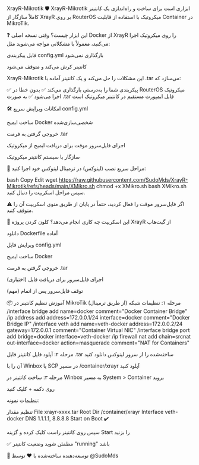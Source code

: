 XrayR-Mikrotik 🛡️
XrayR-Mikrotik ابزاری است برای ساخت و راه‌اندازی یک کانتینر کاملاً سازگار از XrayR بر روی RouterOS میکروتیک با استفاده از قابلیت Container در MikroTik.

❓ این ابزار چیست؟
وقتی نسخه اصلی Docker از XrayR را روی میکروتیک اجرا می‌کنید، معمولاً با مشکلاتی مواجه می‌شوید مثل:

فایل پیکربندی config.yml بارگذاری نمی‌شود

کانتینر کرش می‌کند و متوقف می‌شود

XrayR-Mikrotik این مشکلات را حل می‌کند و یک کانتینر آماده با .tar می‌سازد که:

✅ پیکربندی شما را به‌درستی بارگذاری می‌کند
✅ بدون خطا در RouterOS میکروتیک اجرا می‌شود
✅ به صورت .tar قابل ایمپورت مستقیم در کانتینر میکروتیک است

🛠 امکانات
ویرایش سریع config.yml

ساخت ایمیج Docker شخصی‌سازی‌شده

خروجی گرفتن به فرمت .tar

اجرای فایل‌سرور موقت برای دریافت ایمیج از میکروتیک

سازگار با سیستم کانتینر میکروتیک

🚀 مراحل سریع نصب (لینوکس)
در ترمینال لینوکس خود اجرا کنید:

bash
Copy
Edit
wget https://raw.githubusercontent.com/SudoMds/XrayR-Mikrotik/refs/heads/main/XMikro.sh
chmod +x XMikro.sh
bash XMikro.sh
سپس مراحل اسکریپت را دنبال کنید.

⚠️ اگر فایل‌سرور موقت را فعال کردید، حتماً در پایان از طریق منوی اسکریپت آن را متوقف کنید.

🔧 این اسکریپت چه کاری انجام می‌دهد؟
کلون کردن پروژه XrayR از گیت‌هاب

دانلود Dockerfile آماده

ویرایش فایل config.yml

ساخت ایمیج Docker

خروجی گرفتن به فرمت .tar

(اختیاری) اجرای فایل‌سرور برای دریافت فایل

(مهم) توقف فایل‌سرور پس از اتمام

📦 آموزش تنظیم کانتینر در MikroTik
مرحله ۱: تنظیمات شبکه (از طریق ترمینال)
/interface bridge add name=docker comment="Docker Container Bridge"
/ip address add address=172.0.0.1/24 interface=docker comment="Docker Bridge IP"
/interface veth add name=veth-docker address=172.0.0.2/24 gateway=172.0.0.1 comment="Container Virtual NIC"
/interface bridge port add bridge=docker interface=veth-docker
/ip firewall nat add chain=srcnat out-interface=docker action=masquerade comment="NAT for Containers"

مرحله ۲: آپلود فایل کانتینر
فایل .tar ساخته‌شده را از سرور لینوکس دانلود کنید

آن را با Winbox یا SCP در مسیر /container/xrayr آپلود کنید

مرحله ۳: ساخت کانتینر در Winbox
به مسیر System > Container بروید

روی دکمه + کلیک کنید

تنظیمات نمونه:

تنظیم	مقدار
File	xrayr-xxxx.tar
Root Dir	/container/xrayr
Interface	veth-docker
DNS	1.1.1.1, 8.8.8.8
Start on Boot	✔️

سپس روی کانتینر راست کلیک کرده و گزینه Start را بزنید

✅ مطمئن شوید وضعیت کانتینر "running" باشد

🧠 توسعه‌دهنده
ساخته‌شده با ❤️ توسط @SudoMds

